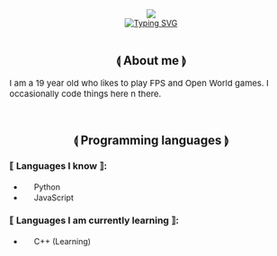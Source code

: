 <div align="center">
    <a>
        <img src="https://lanyard.cnrad.dev/api/763603175935574048?theme=light&bg=FFC170&borderRadius=15px&animated=true&idleMessage=Doing+nothing+atm"/>
    </a>
</div>

<div align="center">
    <a>
        <a href="https://git.io/typing-svg"><img src="https://readme-typing-svg.herokuapp.com?font=Consolas&pause=1000&color=FFC170&center=true&width=450&lines=Hi!+I'm+ricegrains+%3A);Welcome+to+my+profile" alt="Typing SVG" /></a>
    </a>
</div>

<br/>

<div>
<h2 align="center">⟬ About me ⟭</h2>
</div>
<p style="font-size:15px">I am a 19 year old who likes to play FPS and Open World games. I occasionally code things here n there.</p>

<br />

<div>
<h2 align="center">⟬ Programming languages ⟭</h2>
</div>
<p>

### ⟦ Languages I know ⟧:
- <img src="https://cdn.discordapp.com/emojis/1032951807137300541.png?quality=lossless" width="16" heigth="16"/> Python
- <img src="https://cdn.discordapp.com/emojis/1032951805019168808.png?quality=lossless" width="16" heigth="16"/> JavaScript

### ⟦ Languages I am currently learning ⟧:
- <img src="https://cdn.discordapp.com/emojis/1032951803333050388.png?quality=lossless" width="16" heigth="16"/> C++ (Learning)

</p>
